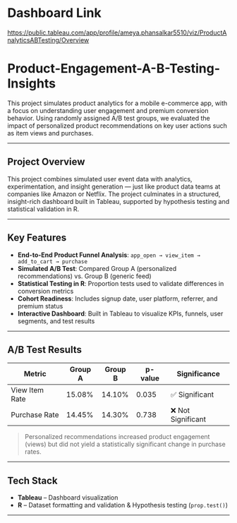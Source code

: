 # Dashboard Link

https://public.tableau.com/app/profile/ameya.phansalkar5510/viz/ProductAnalyticsABTesting/Overview

# Product-Engagement-A-B-Testing-Insights


This project simulates product analytics for a mobile e-commerce app, with a focus on understanding user engagement and premium conversion behavior. Using randomly assigned A/B test groups, we evaluated the impact of personalized product recommendations on key user actions such as item views and purchases.

---

## Project Overview

This project combines simulated user event data with analytics, experimentation, and insight generation — just like product data teams at companies like Amazon or Netflix. The project culminates in a structured, insight-rich dashboard built in Tableau, supported by hypothesis testing and statistical validation in R.

---

## Key Features

- **End-to-End Product Funnel Analysis**: `app_open → view_item → add_to_cart → purchase`
- **Simulated A/B Test**: Compared Group A (personalized recommendations) vs. Group B (generic feed)
- **Statistical Testing in R**: Proportion tests used to validate differences in conversion metrics
- **Cohort Readiness**: Includes signup date, user platform, referrer, and premium status
- **Interactive Dashboard**: Built in Tableau to visualize KPIs, funnels, user segments, and test results

---

## A/B Test Results

| Metric            | Group A   | Group B   | p-value | Significance |
|-------------------|-----------|-----------|---------|--------------|
| View Item Rate    | 15.08%    | 14.10%    | 0.035   | ✅ Significant |
| Purchase Rate     | 14.45%    | 14.30%    | 0.738   | ❌ Not Significant |

> Personalized recommendations increased product engagement (views) but did not yield a statistically significant change in purchase rates.

---

## Tech Stack

- **Tableau** – Dashboard visualization
- **R** – Dataset formatting and validation & Hypothesis testing (`prop.test()`)

---




